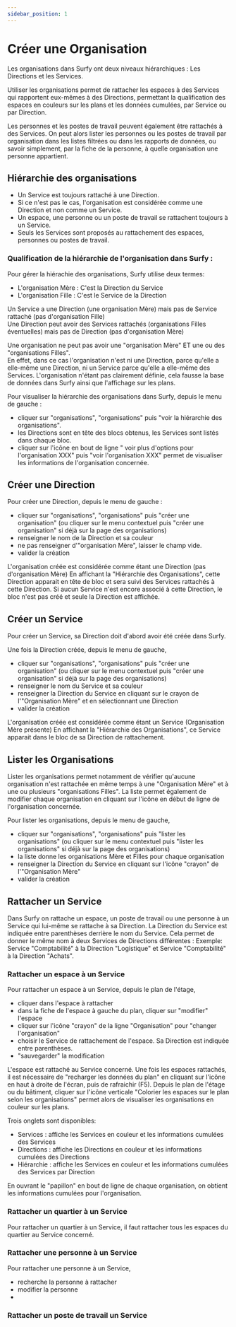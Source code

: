 ```yaml
---
sidebar_position: 1
---
```

# Créer une Organisation

Les organisations dans Surfy ont deux niveaux hiérarchiques : Les Directions et les Services.

Utiliser les organisations permet de rattacher les espaces à des Services qui rapportent eux-mêmes à des Directions, permettant la qualification des espaces en couleurs sur les plans et les données cumulées, par Service ou par Direction.

Les personnes et les postes de travail peuvent également être rattachés à des Services.
On peut alors lister les personnes ou les postes de travail par organisation dans les listes filtrées ou dans les rapports de données, ou savoir simplement, par la fiche de la personne, à quelle organisation une personne appartient.


<Youtube code="bvOEaYs1prg"/>



## Hiérarchie des organisations



-   Un Service est toujours rattaché à une Direction.
-   Si ce n'est pas le cas, l'organisation est considérée comme une Direction et non comme un Service.
-   Un espace, une personne ou un poste de travail se rattachent toujours à un Service.
-   Seuls les Services sont proposés au rattachement des espaces, personnes ou postes de travail.


### Qualification de la hiérarchie de l'organisation dans Surfy :

Pour gérer la hiérachie des organisations, Surfy utilise deux termes:

-   L'organisation Mère : C'est la Direction du Service
-   L'organisation Fille : C'est le Service de la Direction

Un Service a une Direction (une organisation Mère) mais pas de Service rattaché (pas d'organisation Fille)                                  
Une Direction peut avoir des Services rattachés (organisations Filles éventuelles) mais pas de Direction (pas d'organisation Mère) 

Une organisation ne peut pas avoir une "organisation Mère" ET une ou des "organisations Filles".                                        
En effet, dans ce cas l'organisation n'est ni une Direction, parce qu'elle a elle-même une Direction, ni un Service parce qu'elle a elle-même des Services. L'organisation n'étant pas clairement définie, cela fausse la base de données dans Surfy ainsi que l'affichage sur les plans.

Pour visualiser la hiérarchie des organisations dans Surfy, depuis le menu de gauche :

-   cliquer sur "organisations", "organisations" puis "voir la hiérarchie des organisations".
-   les Directions sont en tête des blocs obtenus, les Services sont listés dans chaque bloc.
-   cliquer sur l'icône en bout de ligne " voir plus d'options pour l'organisation XXX" puis "voir l'organisation XXX" permet de visualiser les informations de l'organisation concernée.

## Créer une Direction

Pour créer une Direction, depuis le menu de gauche :

-   cliquer sur "organisations", "organisations" puis "créer une organisation" (ou cliquer sur le menu contextuel puis "créer une organisation" si déjà sur la page des organisations)
-   renseigner le nom de la Direction et sa couleur
-   ne pas renseigner d'"organisation Mère", laisser le champ vide.
-   valider la création

L'organisation créée est considérée comme étant une Direction (pas d'organisation Mère)
En affichant la "Hiérarchie des Organisations", cette Direction apparait en tête de bloc et sera suivi des Services rattachés à cette Direction. Si aucun Service n'est encore associé à cette Direction, le bloc n'est pas créé et seule la Direction est affichée.

## Créer un Service

Pour créer un Service, sa Direction doit d'abord avoir été créée dans Surfy. 

Une fois la Direction créée, depuis le menu de gauche,

-   cliquer sur "organisations", "organisations" puis "créer une organisation" (ou cliquer sur le menu contextuel puis "créer une organisation" si déjà sur la page des organisations)
-   renseigner le nom du Service et sa couleur
-   renseigner la Direction du Service en cliquant sur le crayon de l'"Organisation Mère" et en sélectionnant une Direction
-   valider la création

L'organisation créée est considérée comme étant un Service (Organisation Mère présente)
En affichant la "Hiérarchie des Organisations", ce Service apparait dans le bloc de sa Direction de rattachement.


## Lister les Organisations

Lister les organisations permet notamment de vérifier qu'aucune organisation n'est rattachée en même temps à une "Organisation Mère" et à une ou plusieurs "organisations Filles".
La liste permet également de modifier chaque organisation en cliquant sur l'icône en début de ligne de l'organisation concernée.

Pour lister les organisations, depuis le menu de gauche,

-   cliquer sur "organisations", "organisations" puis "lister les organisations" (ou cliquer sur le menu contextuel puis "lister les organisations" si déjà sur la page des organisations)
-   la liste donne les organisations Mère et Filles pour chaque organisation
-   renseigner la Direction du Service en cliquant sur l'icône "crayon" de l'"Organisation Mère"
-   valider la création

## Rattacher un Service

Dans Surfy on rattache un espace, un poste de travail ou une personne à un Service qui lui-même se rattache à sa Direction.
La Direction du Service est indiquée entre parenthèses derrière le nom du Service. Cela permet de donner le même nom à deux Services de Directions différentes : Exemple: Service "Comptabilité" à la Direction "Logistique" et Service "Comptabilité" à la Direction "Achats".


### Rattacher un espace à un Service

Pour rattacher un espace à un Service, depuis le plan de l'étage,

-   cliquer dans l'espace à rattacher
-   dans la fiche de l'espace à gauche du plan, cliquer sur "modifier" l'espace
-   cliquer sur l'icône "crayon" de la ligne "Organisation" pour "changer l'organisation"
-   choisir le Service de rattachement de l'espace. Sa Direction est indiquée entre parenthèses.
-   "sauvegarder" la modification

L'espace est rattaché au Service concerné.
Une fois les espaces rattachés, il est nécessaire de "recharger les données du plan" en cliquant sur l'icône en haut à droite de l'écran, puis de rafraichir (F5).
Depuis le plan de l'étage ou du bâtiment, cliquer sur l'icône verticale "Colorier les espaces sur le plan selon les organisations" permet alors de visualiser les organisations en couleur sur les plans.

Trois onglets sont disponibles:
-   Services : affiche les Services en couleur et les informations cumulées des Services
-   Directions : affiche les Directions en couleur et les informations cumulées des Directions
-   Hiérarchie : affiche les Services en couleur et les informations cumulées des Services par Direction

En ouvrant le "papillon" en bout de ligne de chaque organisation, on obtient les informations cumulées pour l'organisation.

### Rattacher un quartier à un Service

Pour rattacher un quartier à un Service, il faut rattacher tous les espaces du quartier au Service concerné.

### Rattacher une personne à un Service

Pour rattacher une personne à un Service,

-   recherche la personne à rattacher
-   modifier la personne
-   

### Rattacher un poste de travail un Service



